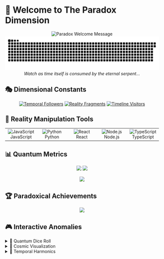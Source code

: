 # 🌌 Welcome to The Paradox Dimension

<div align="center">
  <img src="https://readme-typing-svg.demolab.com?font=Fira+Code&weight=700&size=40&duration=3000&pause=1000&color=00FFE6&center=true&vCenter=true&multiline=true&repeat=false&random=false&width=1200&height=140&lines=Greetings%2C+Temporal+Wanderer;I+am+Paradox+Incarnation;Reality+is+but+a+matter+of+perspective..." alt="Paradox Welcome Message" />
</div>

<div align="center">
  <img src="https://github.com/Paradox-Incarnation/Paradox-Incarnation/blob/output/github-contribution-grid-snake-dark.svg" alt="Snake devouring time itself" />
  <br>
  <i>Watch as time itself is consumed by the eternal serpent...</i>
</div>

## 🎭 Dimensional Constants

<div align="center">
  
[![Temporal Followers](https://img.shields.io/github/followers/Paradox-Incarnation?logo=github&style=for-the-badge&color=00FFE6&labelColor=000000&label=TEMPORAL%20FOLLOWERS)](https://github.com/Paradox-Incarnation)
[![Reality Fragments](https://img.shields.io/github/stars/Paradox-Incarnation?logo=github&style=for-the-badge&color=00FFE6&labelColor=000000&label=REALITY%20FRAGMENTS)]()
[![Timeline Visitors](https://komarev.com/ghpvc/?username=Paradox-Incarnation&color=00FFE6&style=for-the-badge&label=TIMELINE%20VISITORS)](https://github.com/Paradox-Incarnation)

</div>

## 🧮 Reality Manipulation Tools

<div align="center">
  <table>
    <tr>
      <td align="center" width="96">
        <img src="https://techstack-generator.vercel.app/js-icon.svg" alt="JavaScript" width="65" height="65" />
        <br>JavaScript
      </td>
      <td align="center" width="96">
        <img src="https://techstack-generator.vercel.app/python-icon.svg" alt="Python" width="65" height="65" />
        <br>Python
      </td>
      <td align="center" width="96">
        <img src="https://techstack-generator.vercel.app/react-icon.svg" alt="React" width="65" height="65" />
        <br>React
      </td>
      <td align="center" width="96">
        <img src="https://techstack-generator.vercel.app/nodejs-icon.svg" alt="Node.js" width="65" height="65" />
        <br>Node.js
      </td>
      <td align="center" width="96">
        <img src="https://techstack-generator.vercel.app/ts-icon.svg" alt="TypeScript" width="65" height="65" />
        <br>TypeScript
      </td>
    </tr>
  </table>
</div>

## 📊 Quantum Metrics

<div align="center">
  <img src="https://github-readme-stats.vercel.app/api?username=Paradox-Incarnation&show_icons=true&theme=radical&hide_border=true&bg_color=0D1117&title_color=00FFE6&text_color=FFFFFF&icon_color=00FFE6" height="180" />
  <img src="https://github-readme-stats.vercel.app/api/top-langs/?username=Paradox-Incarnation&layout=compact&theme=radical&hide_border=true&bg_color=0D1117&title_color=00FFE6&text_color=FFFFFF" height="180" />
</div>

<br>

<div align="center">
  <img src="https://streak-stats.demolab.com?user=Paradox-Incarnation&theme=radical&hide_border=true&background=0D1117&stroke=00FFE6&ring=00FFE6&fire=00FFE6&currStreakNum=FFFFFF&sideNums=00FFE6&currStreakLabel=00FFE6&sideLabels=00FFE6&dates=FFFFFF" width="800" />
</div>

## 🏆 Paradoxical Achievements

<div align="center">
  <img src="https://github-profile-trophy.vercel.app/?username=Paradox-Incarnation&theme=radical&no-frame=true&no-bg=true&column=7&title_color=00FFE6" />
</div>

## 🎮 Interactive Anomalies

<details>
<summary>🎲 Quantum Dice Roll</summary>
<div align="center">
  <h3>🎯 Random Number Generator</h3>
  <img src="https://readme-jokes.vercel.app/api?theme=radical&qColor=00FFE6&aColor=FFFFFF&borderColor=none" alt="Random Programming Joke" />
  <br><br>
  <i>Each view generates a new reality...</i>
</div>
</details>

<details>
<summary>🌌 Cosmic Visualization</summary>
<div align="center">
  <img src="https://raw.githubusercontent.com/Platane/snk/output/github-contribution-grid-snake.svg" alt="Contribution Hypercube" width="100%" />
  <br>
  <i>Your contributions across parallel universes...</i>
</div>
</details>

<details>
<summary>🎵 Temporal Harmonics</summary>
<div align="center">
  
  ```ascii
  ╔══════════════════════════════════════╗
  ║  🎶 Now Playing in the Void...       ║
  ║  ──────────────────────────────      ║
  ║  🎵 Quantum Resonance Symphony        ║
  ║  👤 The Paradox Orchestra            ║
  ║  ⏳ ▰▰▰▰▰▱▱▱▱▱ 4:20                 ║
  ╚══════════════════════════════════════╝
